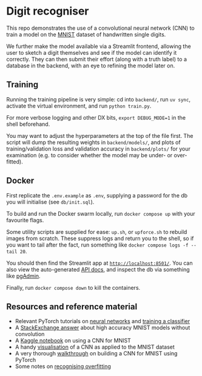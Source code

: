 # Digit recogniser

This repo demonstrates the use of a convolutional neural network (CNN) to train a model on the [MNIST](https://en.wikipedia.org/wiki/MNIST_database) dataset of handwritten single digits.

We further make the model available via a Streamlit frontend, allowing the user to sketch a digit themselves and see if the model can identify it correctly. They can then submit their effort (along with a truth label) to a database in the backend, with an eye to refining the model later on.


## Training

Running the training pipeline is very simple: cd into `backend/`, run `uv sync`, activate the virtual environment, and run `python train.py`.

For more verbose logging and other DX bits, `export DEBUG_MODE=1` in the shell beforehand.

You may want to adjust the hyperparameters at the top of the file first. The script will dump the resulting weights in `backend/models/`, and plots of training/validation loss and validation accuracy in `backend/plots/` for your examination (e.g. to consider whether the model may be under- or over-fitted).


## Docker

First replicate the `.env.example` as `.env`, supplying a password for the db you will initialise (see `db/init.sql`).

To build and run the Docker swarm locally, run `docker compose up` with your favourite flags.

Some utility scripts are supplied for ease: `up.sh`, or `upforce.sh` to rebuild images from scratch. These suppress logs and return you to the shell, so if you want to tail after the fact, run something like `docker compose logs -f --tail 20`.

You should then find the Streamlit app at [`http://localhost:8501/`](http://localhost:8501/). You can also view the auto-generated [API docs](http://localhost:8000/docs), and inspect the db via something like [pgAdmin](https://www.pgadmin.org/).

Finally, run `docker compose down` to kill the containers.


## Resources and reference material

- Relevant PyTorch tutorials on [neural networks](https://docs.pytorch.org/tutorials/beginner/blitz/neural_networks_tutorial.html) and [training a classifier](https://docs.pytorch.org/tutorials/beginner/blitz/cifar10_tutorial.html)
- A [StackExchange answer](https://stats.stackexchange.com/questions/376312/mnist-digit-recognition-what-is-the-best-we-can-get-with-a-fully-connected-nn-o) about high accuracy MNIST models without convolution
- A [Kaggle notebook](https://www.kaggle.com/code/cdeotte/how-to-choose-cnn-architecture-mnist/notebook) on using a CNN for MNIST
- A handy [visualisation](https://adamharley.com/nn_vis/cnn/2d.html) of a CNN as applied to the MNIST dataset
- A very thorough [walkthrough](https://medium.com/data-science-collective/implementing-cnn-in-pytorch-testing-on-mnist-99-26-test-accuracy-5c63876c6ac8) on building a CNN for MNIST using PyTorch
- Some notes on [recognising overfitting](https://datahacker.rs/018-pytorch-popular-techniques-to-prevent-the-overfitting-in-a-neural-networks/)
